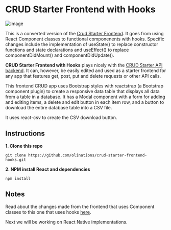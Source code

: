 # CRUD Starter Frontend with Hooks

![image](https://github.com/olinations/crud-starter-frontend-hooks/blob/master/template.png)

This is a converted version of the [Crud Starter Frontend](https://github.com/olinations/crud-starter-frontend). It goes from using React Component classes to functional componenents with hooks. Specific changes include the implementation of useState() to replace constructor functions and state declarations and useEffect() to replace componentDidMount() and componentDidUpdate().

**CRUD Starter Frontend with Hooks** plays nicely with the [CRUD Starter API backend](https://github.com/olinations/crud-starter-api). It can, however, be easily edited and used as a starter frontend for any app that features get, post, put and delete requests or other API calls.

This frontend CRUD app uses Bootstrap styles with reactstrap (a Bootstrap component plugin) to create a responsive data table that displays all data from a table in a database. It has a Modal component with a form for adding and editing items, a delete and edit button in each item row, and a button to download the entire database table into a CSV file.

It uses react-csv to create the CSV download button.

## Instructions

**1. Clone this repo**

```
git clone https://github.com/olinations/crud-starter-frontend-hooks.git
```

**2. NPM install React and dependencies**

```
npm install
```

## Notes

Read about the changes made from the frontend that uses Component classes to this one that uses hooks [here](https://medium.com/@olinations/10-steps-to-convert-a-react-class-component-to-a-functional-component-with-hooks-ab198e0fa139?source=friends_link&sk=c9c23dd964348d89a1269eb919c878ec).

Next we will be working on React Native implementations.
